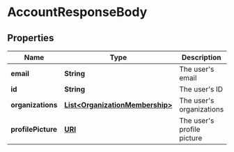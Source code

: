 

# AccountResponseBody

## Properties

Name | Type | Description | Notes
------------ | ------------- | ------------- | -------------
**email** | **String** | The user&#39;s email | 
**id** | **String** | The user&#39;s ID | 
**organizations** | [**List&lt;OrganizationMembership&gt;**](OrganizationMembership.md) | The user&#39;s organizations | 
**profilePicture** | [**URI**](URI.md) | The user&#39;s profile picture |  [optional]





